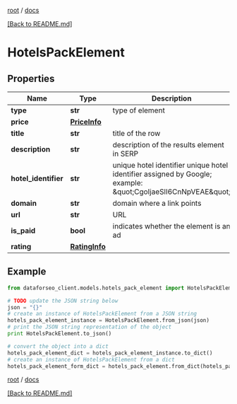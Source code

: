 [root](./../ "root") / [docs](./ "docs")

[[Back to README.md]](./../README.md "[Back to README.md]")

# HotelsPackElement

## Properties

Name | Type | Description | Notes
------------ | ------------- | ------------- | -------------
**type** | **str** | type of element | [optional]
**price** | [**PriceInfo**](PriceInfo.md) |  | [optional]
**title** | **str** | title of the row | [optional]
**description** | **str** | description of the results element in SERP | [optional]
**hotel_identifier** | **str** | unique hotel identifier unique hotel identifier assigned by Google; example: \&quot;CgoIjaeSlI6CnNpVEAE\&quot; | [optional]
**domain** | **str** | domain where a link points | [optional]
**url** | **str** | URL | [optional]
**is_paid** | **bool** | indicates whether the element is an ad | [optional]
**rating** | [**RatingInfo**](RatingInfo.md) |  | [optional]

## Example

```python
from dataforseo_client.models.hotels_pack_element import HotelsPackElement

# TODO update the JSON string below
json = "{}"
# create an instance of HotelsPackElement from a JSON string
hotels_pack_element_instance = HotelsPackElement.from_json(json)
# print the JSON string representation of the object
print HotelsPackElement.to_json()

# convert the object into a dict
hotels_pack_element_dict = hotels_pack_element_instance.to_dict()
# create an instance of HotelsPackElement from a dict
hotels_pack_element_form_dict = hotels_pack_element.from_dict(hotels_pack_element_dict)
```

  

[root](./../ "root") / [docs](./ "docs")

[[Back to README.md]](./../README.md "[Back to README.md]")